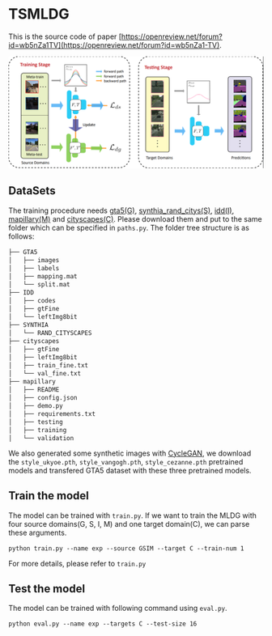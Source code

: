 # TSMLDG
This is the source code of paper [https://openreview.net/forum?id=wb5nZa1TV](https://openreview.net/forum?id=wb5nZa1-TV).

![img](imgs/framework.png)

## DataSets

The training procedure needs [gta5(G)](https://download.visinf.tu-darmstadt.de/data/from_games/), [synthia_rand_citys(S)](https://synthia-dataset.net/downloads/), [idd(I)](https://idd.insaan.iiit.ac.in/), [mapillary(M)](https://www.mapillary.com/dataset/vistas?pKey=1GyeWFxH_NPIQwgl0onILw) and [cityscapes(C)](https://www.cityscapes-dataset.com/). Please download them and put to the same folder which can be specified in `paths.py`. The folder tree structure is as follows:
```
├── GTA5
│   ├── images
│   ├── labels
│   ├── mapping.mat
│   └── split.mat
├── IDD
│   ├── codes
│   ├── gtFine
│   └── leftImg8bit
├── SYNTHIA
│   └── RAND_CITYSCAPES
├── cityscapes
│   ├── gtFine
│   ├── leftImg8bit
│   ├── train_fine.txt
│   └── val_fine.txt
├── mapillary
│   ├── README
│   ├── config.json
│   ├── demo.py
│   ├── requirements.txt
│   ├── testing
│   ├── training
│   └── validation
```

We also generated some synthetic images with [CycleGAN](https://github.com/junyanz/CycleGAN), we download the `style_ukyoe.pth`, `style_vangogh.pth`, `style_cezanne.pth` pretrained models and transfered GTA5 dataset with these three pretrained models. 

## Train the model

The model can be trained with `train.py`. If we want to train the MLDG with four source domains(G, S, I, M) and one target domain(C), we can parse these arguments.
```
python train.py --name exp --source GSIM --target C --train-num 1  
```
For more details, please refer to `train.py`

## Test the model

The model can be trained with following command using `eval.py`. 
```
python eval.py --name exp --targets C --test-size 16
```
